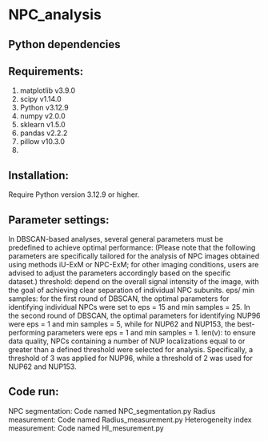 # NPC_analysis

## Python dependencies

## Requirements: 
1. matplotlib v3.9.0 
2. scipy v1.14.0
3. Python v3.12.9 
4. numpy v2.0.0 
5. sklearn v1.5.0 
6. pandas v2.2.2
7. pillow v10.3.0
8. 
## Installation: 
Require Python version 3.12.9 or higher.

## Parameter settings: 
In DBSCAN-based analyses, several general parameters must be predefined to achieve optimal performance:
(Please note that the following parameters are specifically tailored for the analysis of NPC images obtained using methods iU-ExM or NPC-ExM; for other imaging conditions, users are advised to adjust the parameters accordingly based on the specific dataset.)
threshold: depend on the overall signal intensity of the image, with the goal of achieving clear separation of individual NPC subunits.
eps/ min samples: for the first round of DBSCAN, the optimal parameters for identifying individual NPCs were set to eps = 15 and min samples = 25. In the second round of DBSCAN, the optimal parameters for identifying NUP96 were eps = 1 and min samples = 5, while for NUP62 and NUP153, the best-performing parameters were eps = 1 and min samples = 1.
len(v): to ensure data quality, NPCs containing a number of NUP localizations equal to or greater than a defined threshold were selected for analysis. Specifically, a threshold of 3 was applied for NUP96, while a threshold of 2 was used for NUP62 and NUP153.

## Code run: 
NPC segmentation: Code named NPC_segmentation.py
Radius measurement: Code named Radius_measurement.py
Heterogeneity index measurement: Code named HI_mesurement.py
